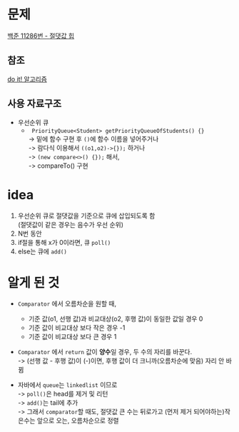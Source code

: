 # 문제
[백준 11286번 - 절댓값 힙](https://www.acmicpc.net/problem/11286)

## 참조
[do it! 알고리즘](https://www.inflearn.com/course/lecture?courseSlug=두잇-알고리즘-코딩테스트-자바&unitId=148350&tab=curriculum)

## 사용 자료구조
- 우선순위 큐
  - ` PriorityQueue<Student> getPriorityQueueOfStudents() {}`<br>
  -> 밑에 함수 구현 후 `()`에 함수 이름을 넣어주거나<br> 
  -> 람다식 이용해서 `((o1,o2)->{});` 하거나<br>
  -> `(new compare<>() {});` 해서, <br>
  -> compareTo() 구현

# idea
1. 우선순위 큐로 절댓값을 기준으로 큐에 삽입되도록 함 <br>
   (절댓값이 같은 경우는 음수가 우선 순위)
2. N번 동안
3. if절을 통해 x가 0이라면, 큐 `poll()`
4. else는 큐에 `add()`

# 알게 된 것 
- `Comparator` 에서 오름차순을 원할 때,<br>
  + 기준 값(o1, 선행 값)과 비교대상(o2, 후행 값)이 동일한 값일 경우 0 
  + 기준 값이 비교대상 보다 작은 경우 -1 
  + 기준 값이 비교대상 보다 큰 경우 1 


- `Comparator` 에서 `return` 값이 **양수**일 경우, 두 수의 자리를 바꾼다. <br>
  -> (선행 값 - 후행 값)이 (-)이면, 후행 값이 더 크니까(오름차순에 맞음) 자리 안 바뀜


- 자바에서 `queue`는 `linkedlist` 이므로 <br>
  -> `poll()`은 head를 제거 및 리턴 <br>
  -> `add()`는 tail에 추가 <br>
  -> 그래서 `comparator`할 때도, 절댓값 큰 수는 뒤로가고 (먼저 제거 되어야하는)작은수는 앞으로 오는, 오름차순으로 정렬